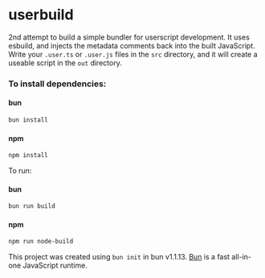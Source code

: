 # userbuild
2nd attempt to build a simple bundler for userscript development. It uses esbuild, and injects the metadata comments back into the built JavaScript. Write your `.user.ts` or `.user.js` files in the `src` directory, and it will create a useable script in the `out` directory.


### To install dependencies:

#### bun
```bash
bun install
```

#### npm
```bash
npm install
```

To run:
#### bun
```bash
bun run build
```

#### npm
```bash
npm run node-build
```

This project was created using `bun init` in bun v1.1.13. [Bun](https://bun.sh) is a fast all-in-one JavaScript runtime.
